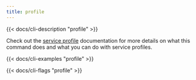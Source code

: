 ```yaml
---
title: profile
---
```


{{< docs/cli-description "profile" >}}

Check out the [service profile](../../features/service-profiles/)
documentation for more details on what this command does and what you can do
with service profiles.

{{< docs/cli-examples "profile" >}}

{{< docs/cli-flags "profile" >}}
